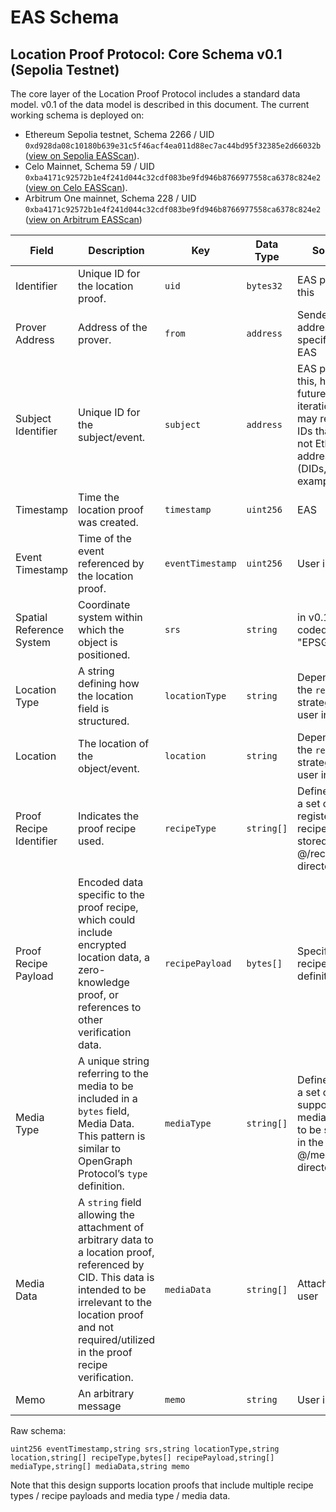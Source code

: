 # EAS Schema

## Location Proof Protocol: Core Schema v0.1 (Sepolia Testnet)

The core layer of the Location Proof Protocol includes a standard data model. v0.1 of the data model is described in this document. The
current working schema is deployed on:

- Ethereum Sepolia testnet, Schema 2266 / UID `0xd928da08c10180b639e31c5f46acf4ea011d88ec7ac44bd95f32385e2d66032b`
  ([view on Sepolia EASScan](https://sepolia.easscan.org/schema/view/0xd928da08c10180b639e31c5f46acf4ea011d88ec7ac44bd95f32385e2d66032b)).
- Celo Mainnet, Schema 59 / UID `0xba4171c92572b1e4f241d044c32cdf083be9fd946b8766977558ca6378c824e2`
  ([view on Celo EASScan](https://celo.easscan.org/schema/view/0xba4171c92572b1e4f241d044c32cdf083be9fd946b8766977558ca6378c824e2)).
- Arbitrum One mainnet, Schema 228 / UID `0xba4171c92572b1e4f241d044c32cdf083be9fd946b8766977558ca6378c824e2`
  ([view on Arbitrum EASScan](https://arbitrum.easscan.org/schema/view/0xba4171c92572b1e4f241d044c32cdf083be9fd946b8766977558ca6378c824e2))

| Field                    | Description                                                                                                                                                                                                                 | Key              | Data Type  | Source                                                                                                           |
| ------------------------ | --------------------------------------------------------------------------------------------------------------------------------------------------------------------------------------------------------------------------- | ---------------- | ---------- | ---------------------------------------------------------------------------------------------------------------- |
| Identifier               | Unique ID for the location proof.                                                                                                                                                                                           | `uid`            | `bytes32`  | EAS provides this                                                                                                |
| Prover Address           | Address of the prover.                                                                                                                                                                                                      | `from`           | `address`  | Sender address, as specified by EAS                                                                              |
| Subject Identifier       | Unique ID for the subject/event.                                                                                                                                                                                            | `subject`        | `address`  | EAS provides this, however future iterations may require IDs that are not Ethereum addresses (DIDs, for example) |
| Timestamp                | Time the location proof was created.                                                                                                                                                                                        | `timestamp`      | `uint256`  | EAS                                                                                                              |
| Event Timestamp          | Time of the event referenced by the location proof.                                                                                                                                                                         | `eventTimestamp` | `uint256`  | User input                                                                                                       |
| Spatial Reference System | Coordinate system within which the object is positioned.                                                                                                                                                                    | `srs`            | `string`   | in v0.1, hard coded to "EPSG:4326"                                                                               |
| Location Type            | A string defining how the location field is structured.                                                                                                                                                                     | `locationType`   | `string`   | Depends on the `recipe` / strategy, or user input                                                                |
| Location                 | The location of the object/event.                                                                                                                                                                                           | `location`       | `string`   | Depends on the `recipe` / strategy, or user input                                                                |
| Proof Recipe Identifier  | Indicates the proof recipe used.                                                                                                                                                                                            | `recipeType`     | `string[]` | Defined from a set of registered recipes, to be stored in the @/recipes directory                                |
| Proof Recipe Payload     | Encoded data specific to the proof recipe, which could include encrypted location data, a zero-knowledge proof, or references to other verification data.                                                                   | `recipePayload`  | `bytes[]`  | Specified in recipe definition                                                                                   |
| Media Type               | A unique string referring to the media to be included in a `bytes` field, Media Data. This pattern is similar to OpenGraph Protocol’s `type` definition.                                                                    | `mediaType`      | `string[]` | Defined from a set of supported media types, to be stored in the @/media directory                               |
| Media Data               | A `string` field allowing the attachment of arbitrary data to a location proof, referenced by CID. This data is intended to be irrelevant to the location proof and not required/utilized in the proof recipe verification. | `mediaData`      | `string[]` | Attached by user                                                                                                 |
| Memo                     | An arbitrary message                                                                                                                                                                                                        | `memo`           | `string`   | User input                                                                                                       |

Raw schema:

`uint256 eventTimestamp,string srs,string locationType,string location,string[] recipeType,bytes[] recipePayload,string[] mediaType,string[] mediaData,string memo`

Note that this design supports location proofs that include multiple recipe types / recipe payloads and media type / media data.

